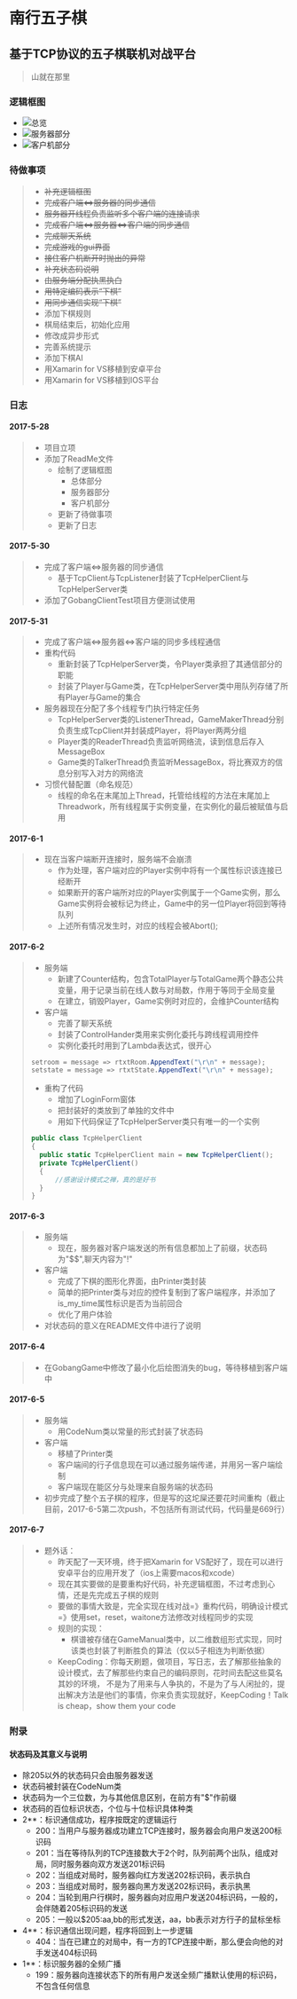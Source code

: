 南行五子棋
===

基于TCP协议的五子棋联机对战平台
---

> 山就在那里

### 逻辑框图

* ![总览](http://xiaoliming96.com/images/gobang/gobang_main.png)  
* ![服务器部分](http://xiaoliming96.com/images/gobang/gobang_server.png)  
* ![客户机部分](http://xiaoliming96.com/images/gobang/gobang_client.png)  


### 待做事项

>* ~~补充逻辑框图~~
>* ~~完成客户端<=>服务器的同步通信~~
>* ~~服务器开线程负责监听多个客户端的连接请求~~
>* ~~完成客户端<=>服务器<=>客户端的同步通信~~
>* ~~完成聊天系统~~
>* ~~完成游戏的gui界面~~
>* ~~接住客户机断开时抛出的异常~~
>* ~~补充状态码说明~~
>* ~~由服务端分配执黑执白~~
>* ~~用特定编码表示“下棋”~~
>* ~~用同步通信实现“下棋”~~
>* 添加下棋规则
>* 棋局结束后，初始化应用
>* 修改成异步形式
>* 完善系统提示
>* 添加下棋AI
>* 用Xamarin for VS移植到安卓平台
>* 用Xamarin for VS移植到IOS平台

### 日志

#### 2017-5-28

>* 项目立项
>* 添加了ReadMe文件
>   * 绘制了逻辑框图
>     * 总体部分
>     * 服务器部分
>     * 客户机部分
>   * 更新了待做事项
>   * 更新了日志

#### 2017-5-30

>* 完成了客户端<=>服务器的同步通信
>   * 基于TcpClient与TcpListener封装了TcpHelperClient与TcpHelperServer类
>* 添加了GobangClientTest项目方便测试使用

#### 2017-5-31

>* 完成了客户端<=>服务器<=>客户端的同步多线程通信
>* 重构代码
>   * 重新封装了TcpHelperServer类，令Player类承担了其通信部分的职能
>   * 封装了Player与Game类，在TcpHelperServer类中用队列存储了所有Player与Game的集合
>* 服务器现在分配了多个线程专门执行特定任务
>   * TcpHelperServer类的ListenerThread，GameMakerThread分别负责生成TcpClient并封装成Player，将Player两两分组
>   * Player类的ReaderThread负责监听网络流，读到信息后存入MessageBox
>   * Game类的TalkerThread负责监听MessageBox，将比赛双方的信息分别写入对方的网络流
>* 习惯代替配置（命名规范）
>   * 线程的命名在末尾加上Thread，托管给线程的方法在末尾加上Threadwork，所有线程属于实例变量，在实例化的最后被赋值与启用

#### 2017-6-1

>* 现在当客户端断开连接时，服务端不会崩溃
>   * 作为处理，客户端对应的Player实例中将有一个属性标识该连接已经断开
>   * 如果断开的客户端所对应的Player实例属于一个Game实例，那么Game实例将会被标记为终止，Game中的另一位Player将回到等待队列
>   * 上述所有情况发生时，对应的线程会被Abort();

#### 2017-6-2

>* 服务端
>   * 新建了Counter结构，包含TotalPlayer与TotalGame两个静态公共变量，用于记录当前在线人数与对局数，作用于等同于全局变量
>   * 在建立，销毁Player，Game实例时对应的，会维护Counter结构
>* 客户端
>   * 完善了聊天系统
>   * 封装了ControlHander类用来实例化委托与跨线程调用控件
>   * 实例化委托时用到了Lambda表达式，很开心
>```c#
>setroom = message => rtxtRoom.AppendText("\r\n" + message);
>setstate = message => rtxtState.AppendText("\r\n" + message);
>```
>   * 重构了代码
>       * 增加了LoginForm窗体
>       * 把封装好的类放到了单独的文件中
>       * 用如下代码保证了TcpHelperServer类只有唯一的一个实例
>```c#
>public class TcpHelperClient
>{
>   public static TcpHelperClient main = new TcpHelperClient();
>   private TcpHelperClient()
>   {
>       //感谢设计模式之禅，真的是好书
>   }
>}
>```

#### 2017-6-3

>* 服务端
>   * 现在，服务器对客户端发送的所有信息都加上了前缀，状态码为"$$",聊天内容为"!"
>* 客户端
>   * 完成了下棋的图形化界面，由Printer类封装
>   * 简单的把Printer类与对应的控件复制到了客户端程序，并添加了is_my_time属性标识是否为当前回合
>   * 优化了用户体验
>* 对状态码的意义在README文件中进行了说明

#### 2017-6-4

>* 在GobangGame中修改了最小化后绘图消失的bug，等待移植到客户端中

#### 2017-6-5

>* 服务端
>   * 用CodeNum类以常量的形式封装了状态码
>* 客户端
>   * 移植了Printer类
>   * 客户端间的行子信息现在可以通过服务端传递，并用另一客户端绘制
>   * 客户端现在能区分与处理来自服务端的状态码
>* 初步完成了整个五子棋的程序，但是写的这坨屎还要花时间重构（截止目前，2017-6-5第二次push，不包括所有测试代码，代码量是669行）

#### 2017-6-7

>* 题外话：
>   * 昨天配了一天环境，终于把Xamarin for VS配好了，现在可以进行安卓平台的应用开发了（ios上需要macos和xcode）
>   * 现在其实要做的是要重构好代码，补充逻辑框图，不过考虑到心情，还是先完成五子棋的规则
>   * 要做的事情大致是，完全实现在线对战=》重构代码，明确设计模式=》使用set，reset，waitone方法修改对线程同步的实现
>   * 规则的实现：
>       * 棋谱被存储在GameManual类中，以二维数组形式实现，同时该类也封装了判断胜负的算法（仅以5子相连为判断依据）
>   * KeepCoding：你每天刷题，做项目，写日志，去了解那些抽象的设计模式，去了解那些约束自己的编码原则，花时间去配这些莫名其妙的环境，
不是为了用来与人争执的，不是为了与人闲扯的，提出解决方法是他们的事情，你来负责实现就好，KeepCoding！Talk is cheap，show them your code

### 附录

#### 状态码及其意义与说明

* 除205以外的状态码只会由服务器发送
* 状态码被封装在CodeNum类
* 状态码为一个三位数，为与其他信息区别，在前方有"$"作前缀
* 状态码的百位标识状态，个位与十位标识具体种类
* 2**：标识通信成功，程序按既定的逻辑运行
    * 200：当用户与服务器成功建立TCP连接时，服务器会向用户发送200标识码
    * 201：当在等待队列的TCP连接数大于2个时，队列前两个出队，组成对局，同时服务器向双方发送201标识码
    * 202：当组成对局时，服务器向红方发送202标识码，表示执白
    * 203：当组成对局时，服务器向黑方发送202标识码，表示执黑
    * 204：当轮到用户行棋时，服务器向对应用户发送204标识码，一般的，会伴随着205标识码的发送
    * 205：一般以$205:aa,bb的形式发送，aa，bb表示对方行子的鼠标坐标
* 4**：标识通信出现问题，程序将回到上一步逻辑
    * 404：当在已建立的对局中，有一方的TCP连接中断，那么便会向他的对手发送404标识码
* 1**：标识服务器的全频广播
    * 199：服务器向连接状态下的所有用户发送全频广播默认使用的标识码，不包含任何信息